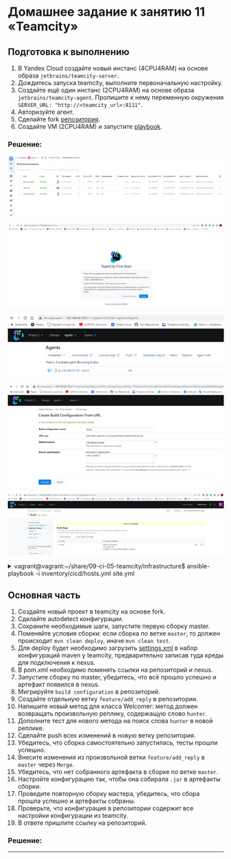 # Домашнее задание к занятию 11 «Teamcity»

## Подготовка к выполнению

1. В Yandex Cloud создайте новый инстанс (4CPU4RAM) на основе образа `jetbrains/teamcity-server`.
2. Дождитесь запуска teamcity, выполните первоначальную настройку.
3. Создайте ещё один инстанс (2CPU4RAM) на основе образа `jetbrains/teamcity-agent`. Пропишите к нему переменную окружения `SERVER_URL: "http://<teamcity_url>:8111"`.
4. Авторизуйте агент.
5. Сделайте fork [репозитория](https://github.com/aragastmatb/example-teamcity).
6. Создайте VM (2CPU4RAM) и запустите [playbook](./infrastructure).

### Решение:

![Yandex cloud](./img/vm.png)

![TeamCity First Start](./img/teamcityserver.png)

![TeamCity Agents](./img/agent.png)

![Create Build Configuration From URL](./img/Build.png)

![New build step added](./img/Buildstep.png)

<details><summary>vagrant@vagrant:~/share/09-ci-05-teamcity/infrastructure$ ansible-playbook -i inventory/cicd/hosts.yml site.yml</summary>

```console
vagrant@vagrant:~/share/09-ci-05-teamcity/infrastructure$ ansible-playbook -i inventory/cicd/hosts.yml site.yml

PLAY [Get Nexus installed] ********************************************************************************************************************************************************************************************************************************
TASK [Gathering Facts] ********************************************************************************************************************************************************************************************************************************
ok: [nexus-01]

TASK [Create Nexus group] ********************************************************************************************************************************************************************************************************************************
changed: [nexus-01]

TASK [Create Nexus user] ********************************************************************************************************************************************************************************************************************************
changed: [nexus-01]

TASK [Install JDK] ********************************************************************************************************************************************************************************************************************************
changed: [nexus-01]

TASK [Create Nexus directories] ********************************************************************************************************************************************************************************************************************************
changed: [nexus-01] => (item=/home/nexus/log)
changed: [nexus-01] => (item=/home/nexus/sonatype-work/nexus3)
changed: [nexus-01] => (item=/home/nexus/sonatype-work/nexus3/etc)
changed: [nexus-01] => (item=/home/nexus/pkg)
changed: [nexus-01] => (item=/home/nexus/tmp)

TASK [Download Nexus] *******************************************************************************************************************************************************************************************************************************
[WARNING]: Module remote_tmp /home/nexus/.ansible/tmp did not exist and was created with a mode of 0700, this may cause issues when running as another user. To avoid this, create the remote_tmp dir with the correct permissions manually
changed: [nexus-01]

TASK [Unpack Nexus] *******************************************************************************************************************************************************************************************************************************
changed: [nexus-01]

TASK [Link to Nexus Directory] *******************************************************************************************************************************************************************************************************************************
changed: [nexus-01]

TASK [Add NEXUS_HOME for Nexus user] *******************************************************************************************************************************************************************************************************************************
changed: [nexus-01]

TASK [Add run_as_user to Nexus.rc] *******************************************************************************************************************************************************************************************************************************
changed: [nexus-01]

TASK [Raise nofile limit for Nexus user] ****************************************************************************************************************************************************************************************************************************
changed: [nexus-01]

TASK [Create Nexus service for SystemD] *****************************************************************************************************************************************************************************************************************************
changed: [nexus-01]

TASK [Ensure Nexus service is enabled for SystemD] ******************************************************************************************************************************************************************************************************************
changed: [nexus-01]
TASK [Create Nexus vmoptions] *******************************************************************************************************************************************************************************************************************************
changed: [nexus-01]

TASK [Create Nexus properties] *******************************************************************************************************************************************************************************************************************************
changed: [nexus-01]

TASK [Lower Nexus disk space threshold] *****************************************************************************************************************************************************************************************************************************
skipping: [nexus-01]

TASK [Start Nexus service if enabled] *******************************************************************************************************************************************************************************************************************************
changed: [nexus-01]

TASK [Ensure Nexus service is restarted] ****************************************************************************************************************************************************************************************************************************
skipping: [nexus-01]

TASK [Wait for Nexus port if started] *******************************************************************************************************************************************************************************************************************************

ok: [nexus-01]

PLAY RECAP *******************************************************************************************************************************************************************************************************************************
nexus-01                   : ok=17   changed=15   unreachable=0    failed=0    skipped=2    rescued=0    ignored=0 

```
</details>

## Основная часть

1. Создайте новый проект в teamcity на основе fork.
2. Сделайте autodetect конфигурации.
3. Сохраните необходимые шаги, запустите первую сборку master.
4. Поменяйте условия сборки: если сборка по ветке `master`, то должен происходит `mvn clean deploy`, иначе `mvn clean test`.
5. Для deploy будет необходимо загрузить [settings.xml](./teamcity/settings.xml) в набор конфигураций maven у teamcity, предварительно записав туда креды для подключения к nexus.
6. В pom.xml необходимо поменять ссылки на репозиторий и nexus.
7. Запустите сборку по master, убедитесь, что всё прошло успешно и артефакт появился в nexus.
8. Мигрируйте `build configuration` в репозиторий.
9. Создайте отдельную ветку `feature/add_reply` в репозитории.
10. Напишите новый метод для класса Welcomer: метод должен возвращать произвольную реплику, содержащую слово `hunter`.
11. Дополните тест для нового метода на поиск слова `hunter` в новой реплике.
12. Сделайте push всех изменений в новую ветку репозитория.
13. Убедитесь, что сборка самостоятельно запустилась, тесты прошли успешно.
14. Внесите изменения из произвольной ветки `feature/add_reply` в `master` через `Merge`.
15. Убедитесь, что нет собранного артефакта в сборке по ветке `master`.
16. Настройте конфигурацию так, чтобы она собирала `.jar` в артефакты сборки.
17. Проведите повторную сборку мастера, убедитесь, что сбора прошла успешно и артефакты собраны.
18. Проверьте, что конфигурация в репозитории содержит все настройки конфигурации из teamcity.
19. В ответе пришлите ссылку на репозиторий.


### Решение:



---

